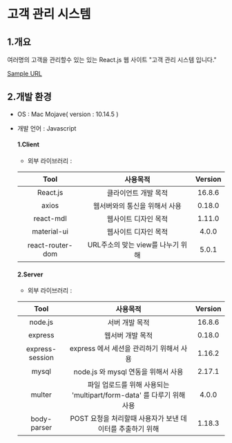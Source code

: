 # 고객 관리 시스템

## 1.개요

 여러명의 고객을 관리할수 있는 있는 React.js 웹 사이트 "고객 관리 시스템 입니다."

 [Sample URL](https://management-service-247514.appspot.com/)


## 2.개발 환경
- OS : Mac Mojave( version : 10.14.5 )
- 개발 언어 : Javascript

  #### **1.Client**

  - 외부 라이브러리 :

  | Tool | 사용목적 | Version |
  |:----:|:------:|:-------:|
  | React.js | 클라이언트 개발 목적 | 16.8.6 |
  | axios | 웹서버와의 통신을 위해서 사용 | 0.18.0 |
  | react-mdl | 웹사이트 디자인 목적 | 1.11.0 |
  | material-ui | 웹사이트 디자인 목적 | 4.0.0 |
  | react-router-dom | URL주소의 맞는 view를 나누기 위해 | 5.0.1 |

  #### **2.Server**

  - 외부 라이브러리 :

  | Tool | 사용목적 | Version |
  |:----:|:------:|:-------:|
  | node.js | 서버 개발 목적 | 16.8.6 |
  | express | 웹서버 개발 목적 | 0.18.0 |
  |express-session| express 에서 세션을 관리하기 위해서 사용 |1.16.2|
  | mysql | node.js 와 mysql 연동을 위해서 사용 | 2.17.1 |
  | multer | 파일 업로드를 위해 사용되는 'multipart/form-data' 를 다루기 위해 사용 | 4.0.0 |
  | body-parser | POST 요청을 처리할때 사용자가 보낸 데이터를 추출하기 위해  | 1.18.3 |
  
